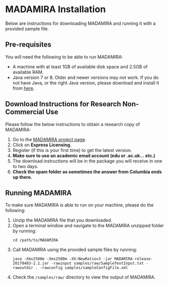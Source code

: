 # MADAMIRA Installation

Below are instructions for downloading MADAMIRA and running it with a provided
sample file.

## Pre-requisites

You will need the following to be able to run MADAMIRA:

- A machine with at least 1GB of available disk space and 2.5GB of available
  RAM.
- Java version 7 or 8. Older and newer versions may not work. If you do not
   have Java, or the right Java version, please download and install it from
   [here](https://java.com/en/download/).

## Download Instructions for Research Non-Commercial Use

Please follow the below instructions to obtain a research copy of MADAMIRA:

1) Go to the [MADAMIRA project page](http://innovation.columbia.edu/technologies/cu14012_arabic-language-disambiguation-for-natural-language-processing-applications).
2) Click on **Express Licensing**.
3) Register (if this is your first time) to get the latest version.
4) **Make sure to use an academic email account (edu or .ac.uk... etc.)**
5) The download instructions will be in the package you will receive in
   one to two days.
6) **Check the spam folder as sometimes the answer from Columbia ends up
   there.**

## Running MADAMIRA

To make sure MADAMIRA is able to run on your machine, please do the following:

1) Unzip the MADAMIRA file that you downloaded.
2) Open a terminal window and navigate to the MADAMIRA unzipped folder by
   running:
   ```
   cd /path/to/MADAMIRA
   ```
3) Call MADAMIRA using the provided sample files by running:
   ```
   java -Xmx2500m -Xms2500m -XX:NewRatio=3 -jar MADAMIRA-release-20170403-2.1.jar -rawinput samples/raw/SampleTextInput.txt -rawoutdir . -rawconfig samples/sampleConfigFile.xml
   ```
4) Check the `/samples/raw/` directory to view the output of MADAMIRA.
